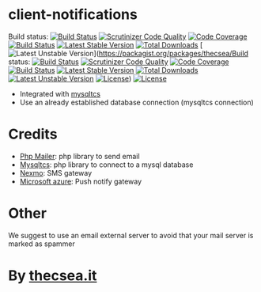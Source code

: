 # client-notifications

Build status: [![Build Status](https://travis-ci.org/thecsea/client-notifications.svg?branch=master)](https://travis-ci.org/thecsea/client-notifications) [![Scrutinizer Code Quality](https://scrutinizer-ci.com/g/thecsea/client-notifications/badges/quality-score.png?b=master)](https://scrutinizer-ci.com/g/thecsea/client-notifications/?branch=master) [![Code Coverage](https://scrutinizer-ci.com/g/thecsea/client-notifications/badges/coverage.png?b=master)](https://scrutinizer-ci.com/g/thecsea/client-notifications/?branch=master) [![Build Status](https://scrutinizer-ci.com/g/thecsea/client-notifications/badges/build.png?b=master)](https://scrutinizer-ci.com/g/thecsea/client-notifications/build-status/master) [![Latest Stable Version](https://poser.pugx.org/thecsea/client-notifications/v/stable)](https://packagist.org/packages/thecsea/client-notifications) [![Total Downloads](https://poser.pugx.org/thecsea/client-notifications/downloads)](https://packagist.org/packages/thecsea/client-notifications) [![Latest Unstable Version](https://poser.pugx.org/thecsea/client-notifications/v/unstable)](https://packagist.org/packages/thecsea/Build status: [![Build Status](https://travis-ci.org/thecsea/client-notifications.svg?branch=master)](https://travis-ci.org/thecsea/client-notifications) [![Scrutinizer Code Quality](https://scrutinizer-ci.com/g/thecsea/client-notifications/badges/quality-score.png?b=master)](https://scrutinizer-ci.com/g/thecsea/client-notifications/?branch=master) [![Code Coverage](https://scrutinizer-ci.com/g/thecsea/client-notifications/badges/coverage.png?b=master)](https://scrutinizer-ci.com/g/thecsea/client-notifications/?branch=master) [![Build Status](https://scrutinizer-ci.com/g/thecsea/client-notifications/badges/build.png?b=master)](https://scrutinizer-ci.com/g/thecsea/client-notifications/build-status/master) [![Latest Stable Version](https://poser.pugx.org/thecsea/client-notifications/v/stable)](https://packagist.org/packages/thecsea/client-notifications) [![Total Downloads](https://poser.pugx.org/thecsea/client-notifications/downloads)](https://packagist.org/packages/thecsea/client-notifications) [![Latest Unstable Version](https://poser.pugx.org/thecsea/client-notifications/v/unstable)](https://packagist.org/packages/thecsea/client-notifications) [![License](https://poser.pugx.org/thecsea/client-notifications/license)](https://packagist.org/packages/thecsea/client-notifications)) [![License](https://poser.pugx.org/thecsea/client-notifications/license)](https://packagist.org/packages/thecsea/client-notifications)

* Integrated with [mysqltcs](https://github.com/thecsea/mysqltcs)
* Use an already established database connection (mysqltcs connection)


# Credits
* [Php Mailer](https://github.com/PHPMailer/PHPMailer): php library to send email
* [Mysqltcs](https://github.com/thecsea/mysqltcs): php library to connect to a mysql database
* [Nexmo](http://nexmo.com/): SMS gateway
* [Microsoft azure](https://azure.microsoft.com): Push notify gateway

# Other
We suggest to use an email external server to avoid that your mail server is marked as spammer

# By [thecsea.it](http://www.thecsea.it)
